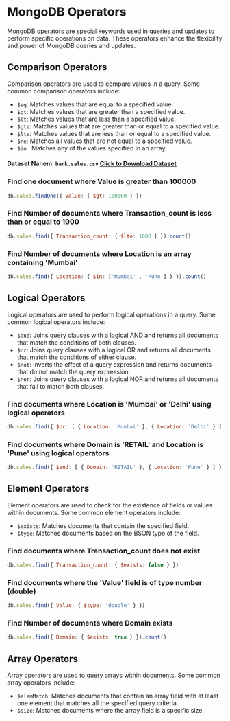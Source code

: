 # MongoDB Operators

MongoDB operators are special keywords used in queries and updates to perform specific operations on data. These operators enhance the flexibility and power of MongoDB queries and updates.


## Comparison Operators

Comparison operators are used to compare values in a query. Some common comparison operators include:
- `$eq`: Matches values that are equal to a specified value.
- `$gt`: Matches values that are greater than a specified value.
- `$lt`: Matches values that are less than a specified value.
- `$gte`: Matches values that are greater than or equal to a specified value.
- `$lte`: Matches values that are less than or equal to a specified value.
- `$ne`: Matches all values that are not equal to a specified value.
- `$in` : Matches any of the values specified in an array.

#### Dataset Nanem: `bank.sales.csv` [Click to Download Dataset](https://github.com/AsadCodeCraft/MongoDB/blob/main/bank.sales.csv)
### Find one document where Value is greater than 100000
```javascript
db.sales.findOne({ Value: { $gt: 100000 } })
```

### Find Number of documents where Transaction_count is less than or equal to 1000
```javascript
db.sales.find({ Transaction_count: { $lte: 1000 } }).count()
```

### Find Number of documents where Location is an array containing 'Mumbai'
```javascript
db.sales.find({ Location: { $in: ['Mumbai' , 'Pune'] } }).count()
```
## Logical Operators

Logical operators are used to perform logical operations in a query. Some common logical operators include:
- `$and`: Joins query clauses with a logical AND and returns all documents that match the conditions of both clauses.
- `$or`: Joins query clauses with a logical OR and returns all documents that match the conditions of either clause.
- `$not`: Inverts the effect of a query expression and returns documents that do not match the query expression.
- `$nor`: Joins query clauses with a logical NOR and returns all documents that fail to match both clauses.

### Find documents where Location is 'Mumbai' or 'Delhi' using logical operators
```javascript
db.sales.find({ $or: [ { Location: 'Mumbai' }, { Location: 'Delhi' } ] })
```

### Find documents where Domain is 'RETAIL' and Location is 'Pune' using logical operators
```javascript
db.sales.find({ $and: [ { Domain: 'RETAIL' }, { Location: 'Pune' } ] })
```

## Element Operators

Element operators are used to check for the existence of fields or values within documents. Some common element operators include:
- `$exists`: Matches documents that contain the specified field.
- `$type`: Matches documents based on the BSON type of the field.

### Find documents where Transaction_count does not exist
```javascript
db.sales.find({ Transaction_count: { $exists: false } })
```

### Find documents where the 'Value' field is of type number (double)
```javascript
db.sales.find({ Value: { $type: 'double' } })
```
    
### Find Number of documents where Domain exists
```javascript
db.sales.find({ Domain: { $exists: true } }).count()
```

## Array Operators

Array operators are used to query arrays within documents. Some common array operators include:
- `$elemMatch`: Matches documents that contain an array field with at least one element that matches all the specified query criteria.
- `$size`: Matches documents where the array field is a specific size.
